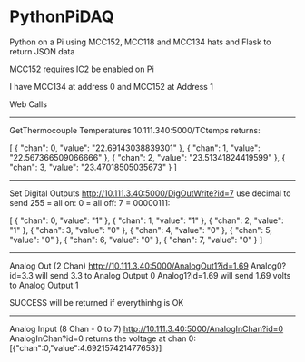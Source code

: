 # PythonPiDAQ
Python on a Pi using MCC152, MCC118 and MCC134 hats and Flask to return JSON data

MCC152 requires IC2 be enabled on Pi

I have MCC134 at address 0 and MCC152 at Address 1

Web Calls
**************************************************
GetThermocouple Temperatures
10.111.340:5000/TCtemps 
returns:

[
  {
    "chan": 0, 
    "value": "22.69143038839301"
  }, 
  {
    "chan": 1, 
    "value": "22.567366509066666"
  }, 
  {
    "chan": 2, 
    "value": "23.51341824419599"
  }, 
  {
    "chan": 3, 
    "value": "23.47018505035673"
  }
]
**************************************************
Set Digital Outputs
http://10.111.3.40:5000/DigOutWrite?id=7
use decimal to send
255 = all on:
0 = all off:
7 = 00000111:

[
  {
    "chan": 0, 
    "value": "1"
  }, 
  {
    "chan": 1, 
    "value": "1"
  }, 
  {
    "chan": 2, 
    "value": "1"
  }, 
  {
    "chan": 3, 
    "value": "0"
  }, 
  {
    "chan": 4, 
    "value": "0"
  }, 
  {
    "chan": 5, 
    "value": "0"
  }, 
  {
    "chan": 6, 
    "value": "0"
  }, 
  {
    "chan": 7, 
    "value": "0"
  }
]


**************************************************
Analog Out (2 Chan)
http://10.111.3.40:5000/AnalogOut1?id=1.69
Analog0?id=3.3 will send 3.3 to Analog Output 0
Analog1?id=1.69 will send 1.69 volts to Analog Output 1

SUCCESS will be returned if everythinhg is OK

**************************************************
Analog Input (8 Chan - 0 to 7)
http://10.111.3.40:5000/AnalogInChan?id=0
AnalogInChan?id=0 returns the voltage at chan 0:
[{"chan":0,"value":4.692157421477653}]

